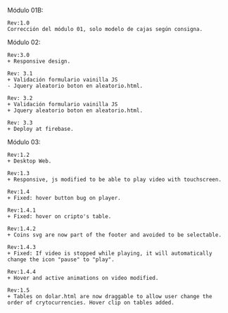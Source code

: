 Módulo 01B:

	Rev:1.0
	Corrección del módulo 01, solo modelo de cajas según consigna.


Módulo 02:

	Rev:3.0
	+ Responsive design.
	
	Rev: 3.1
	+ Validación formulario vainilla JS
	- Jquery aleatorio boton en aleatorio.html.
	
	Rev: 3.2
	+ Validación formulario vainilla JS
	+ Jquery aleatorio boton en aleatorio.html.
	
	Rev: 3.3
	+ Deploy at firebase.


Módulo 03:

	Rev:1.2
	+ Desktop Web.

	Rev:1.3
	+ Responsive, js modified to be able to play video with touchscreen.

	Rev:1.4
	+ Fixed: hover button bug on player.

	Rev:1.4.1
	+ Fixed: hover on cripto's table.

	Rev:1.4.2
	+ Coins svg are now part of the footer and avoided to be selectable.

	Rev:1.4.3
	+ Fixed: If video is stopped while playing, it will automatically change the icon "pause" to "play".

	Rev:1.4.4
	+ Hover and active animations on video modified.

	Rev:1.5
	+ Tables on dolar.html are now draggable to allow user change the order of crytocurrencies. Hover clip on tables added.







